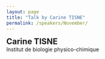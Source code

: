 ```yaml
---
layout: page
title: "Talk by Carine TISNE"
permalink: /speakers/November/
---
```

<span style="font-size: 1.5em;"><strong>Carine TISNE</strong></span><br>
Institut de biologie physico-chimique
